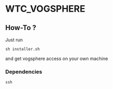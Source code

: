 # WTC_VOGSPHERE

## How-To ?

Just run 

```
sh installer.sh
```
and get vogsphere access on your own machine 

### Dependencies

```
ssh
```
